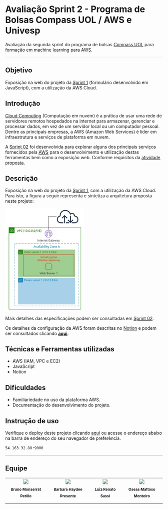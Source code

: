 # Avaliação Sprint 2 - Programa de Bolsas Compass UOL / AWS e Univesp

Avaliação da segunda sprint do programa de bolsas [Compass UOL][compass] para formação em machine learning para [AWS][aws].


***

## Objetivo
Exposição na web do projeto da [Sprint 1][sprint1] (formulário desenvolvido em JavaScript), com a utilização da AWS Cloud.

## Introdução
[Cloud Computing][cloud] (Computação em nuvem) é a prática de usar uma rede de servidores remotos hospedados na internet para armazenar, gerenciar e processar dados, em vez de um servidor local ou um computador pessoal. Dentre as principais empresas, a AWS (Amazon Web Services) é líder em infraestrutura e serviços de plataforma em nuvem.

A [Sprint 02][sprint2main]  foi desenvolvida para explorar alguns dos principais serviços fornecidos pela [AWS][aws] para o desenvolvimento e utilização destas ferramentas bem como a exposição web. Conforme requisitos da [atividade proposta][projeto].

## Descrição

Exposição na web do projeto da [Sprint 1][sprint1], com a utilização da AWS Cloud. Para isto, a figura a seguir representa e sintetiza a arquitetura proposta neste projeto:

<img src='assets/aws_web_server.jpg' width='50%'>

Mais detalhes das especificações podem ser consultadas em [Sprint 02][sprint2main].

Os detalhes da configuração da AWS foram descritas no [Notion][notion] e podem ser consultados clicando [**aqui**][notion]. 

## Técnicas e Ferramentas utilizadas
- AWS (IAM, VPC e EC2)
- JavaScript
- Notion

## Dificuldades
- Familiariedade no uso da plataforma AWS.
- Documentação do desenvolvimento do projeto.

## Instrução de uso
Verifique o deploy deste projeto clicando [aqui][pagina] ou acesse o endereço abaixo na barra de endereço do seu navegador de preferência.
```sh
54.163.32.88:9000
```
***

## Equipe
| [<img src="https://avatars.githubusercontent.com/u/25699466?v=4" width=115><br><sub>Bruno Monserrat Perillo</sub>](https://github.com/brunoperillo) | [<img src="https://avatars.githubusercontent.com/u/112827096?v=4" width=115><br><sub>Barbara Haydee Presente</sub>](https://github.com/Barbarahayd) | [<img src="https://avatars.githubusercontent.com/u/72028902?v=4" width=115><br><sub>Luiz Renato Sassi</sub>](https://github.com/luizrsassi) | [<img src="https://avatars.githubusercontent.com/u/97359269?v=4" width=115><br><sub>Oseas Mattoso Monteiro</sub>](https://github.com/OseasMonteiro) |
| :---: | :---: | :---: |:---: |


***
   [projeto]: <https://github.com/Compass-pb-aws-2023-Univesp/sprint-2-pb-aws-univesp.git>
   [cloud]: <https://pt.wikipedia.org/wiki/Computa%C3%A7%C3%A3o_em_nuvem>
   [compass]: <https://compass.uol/en/home/>
   [aws]: <https://aws.amazon.com/pt/>
   [sprint1]: <https://github.com/Compass-pb-aws-2023-Univesp/sprint-1-pb-aws-univesp.git>
   [sprint2main]: <https://github.com/Compass-pb-aws-2023-Univesp/sprint-2-pb-aws-univesp>
   [notion]: <https://ludicrous-help-e3a.notion.site/Sprint-2-f7fe80d6068b41ffbded94a3a28e32a9>
   [pagina]: <http://54.163.32.88:9000/>


